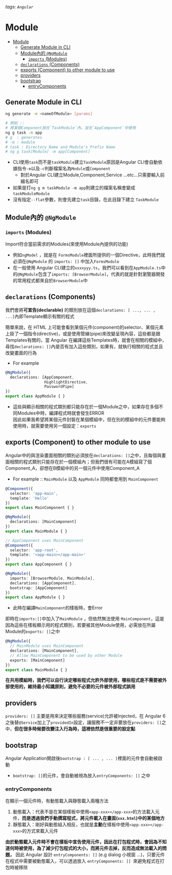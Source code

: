###### tags: `Angular`
# Module
- [Module](#module)
  - [Generate Module in CLI](#generate-module-in-cli)
  - [Module內的 `@NgModule`](#module內的-ngmodule)
    - [`imports` (Modules)](#imports-modules)
  - [`declarations` (Components)](#declarations-components)
  - [exports (Component) to other module to use](#exports-component-to-other-module-to-use)
  - [providers](#providers)
  - [bootstrap](#bootstrap)
    - [entryComponents](#entrycomponents)

## Generate Module in CLI
```bash
ng generate -m <nameOfModule> [params]

# 例如 :: 
# 將某個Component放在`TaskModule`內，並在`AppComponent`中使用
ng g task -m app
# g  : generates 
# -m : module
# task : Directory Name and Module's Prefix Name
# ng g task[Module] -m app[Component] 
```
- CLI使用`task`而不是`taskModule`建立`TaskModule`原因是Angular CLI會自動依據指令`-m`以及`-c`判斷檔案名為`Module`或`Component`  
    - 對於Angular CLI建立Module,Component,Service ...etc...只需要輸入前綴名即可 
- 如果是打`ng g m taskModule -m app`則建立的檔案名稱會變成`taskModuleModule`  
- 沒有指定`--flat`參數，則會先建立`task`目錄，在此目錄下建立 `TaskModule`  

## Module內的 `@NgModule`

### `imports` (Modules)  

Import符合當前需求的Modules(來使用Module內提供的功能)   
- 例如`ngModel` ，就是在 `FormsModule`裡面所提供的一個Directive，此時我們就必須在`@NgModule` 的 `imports: []` 中加入`FormsModule`  
- 在一般使用 Angular CLI建立的`xxxxyyy.ts`，我們可以看到在`AppModule.ts`中的`@NgModule`包含了`imports: [BrowserModule]`，代表的就是針對瀏覽器開發的常用程式都來自於`BrowserModule`中


## `declarations` (Components) 
我們會將**可宣告(declarable)** 的類別放在這個`declarations: [ ..., ... , ...]`內即Template顯示有關的程式  

簡單來說，在 HTML 上可能會看到某個元件(component)的selector、某個元素上掛了一個指令(directive)，或是使用管線(pipe)來改變呈現內容，這些都是跟Templates有關的，當 Angular 在編譯這些Templates時，就會在相關的模組中，尋找`declarations: []`內是否有加入這些類別，如果有，就執行相關的程式並且改變畫面的行為
- For example
```typescript
@NgModule({
  declarations: [AppComponent, 
                 HighlightDirective, 
                 PasswordPipe]
})
export class AppModule { }
```
- 這些與顯示相關的程式類別都只能存在於一個Module之中，如果存在多個不同Modules中時，編譯程式時就會發生ERROR  
因此如果我希望將某個元件封裝在某個模組中，但在別的模組中的元件要能夠使用時，就需要使用另一個設定：`exports`

## exports (Component) to other module to use

Angular中的與渲染畫面相關的類別必須放在`declarations: []`之中，且每個與畫面相關的程式類別只能存在於一個模組內；但我們很有可能在A模組寫了個Component_A，卻想在B模組中的另一個元件中使用Component_A  

- For example :: `MainModule` 以及 `AppModule` 同時都會用到 `MainComponent`
```typescript
@Component({
  selector: 'app-main',
  template: 'Hello'
})
export class MainComponent { }

@NgModule({
  declarations: [MainComponent]
})
export class MainModule { }
```

```typescript
// AppComponent uses MainComponent
@Component({
  selector: 'app-root',
  template: '<app-main></app-main>'
})
export class AppComponent { }

@NgModule({
  imports: [BrowserModule, MainModule],
  declarations: [AppComponent],
  bootstrap: [AppComponent]
})
export class AppModule { }
```
- 此時在編譯`MainComponent`的樣板時，會Error

即時在`imports:[]`中加入了`MainModule` ，但依然無法使用 `MainComponent`，這是因為這些在樣板顯示用的程式類別，若要被其他Module使用，必需放在所屬Module的`exports: []`之中
```typescript
@NgModule({
  // MainModule uses MainComponent  
  declarations: [MainComponent],
  // Allow MainComponent to be used by other Module
  exports: [MainComponent]
})
export class MainModule { }
```

**在共用模組時，我們可以自行決定哪些程式允許外部使用，哪些程式是不需要被外部使用的，維持最小知識原則，避免不必要的元件被外部程式誤用**  

## providers

`providers: []` 主要是用來決定哪些服務(service)允許被Injected，在 Angular 6 之後替`@Service`加上了`providedIn`設定，讓服務不一定非要放在`providers: []`之中，**但在很多時候要改變注入行為時，這裡依然是很重要的設定點**  

## bootstrap

Angular Application開啟後`bootstrap : [ ... , ... ]`裡面的元件會自動被啟動
- `bootstrap: []`的元件，會自動被視為放入`entryComponents: []` 之中  

### entryComponents   
在顯示一個元件時，有動態載入與靜態載入兩種方法  
1. 動態載入：代表不是在某個樣板中使用`<app-xxx></app-xxx>`的方法載入元件，**而是透過我們手動撰寫程式，將元件載入在畫面(`xxx.html`)中的某個地方**  
2. 靜態載入：剛好與動態組入相反，也就是**主動**在樣板中使用`<app-xxx></app-xxx>`的方式來載入元件  

**由於動態載入元件時不會在樣板中宣告使用元件，因此在打包程式時，會因為不知道何時被使用，為了減少打包程式的大小，而將元件去掉，反而造成無法載入的問題，** 因此 Angular 設計 `entryComponents: []` (e.g dialog 小視窗 ...)，只要元件在程式中需要被動態載入，可以透過放入 `entryComponents: [] `來避免程式在打包時被移除  
